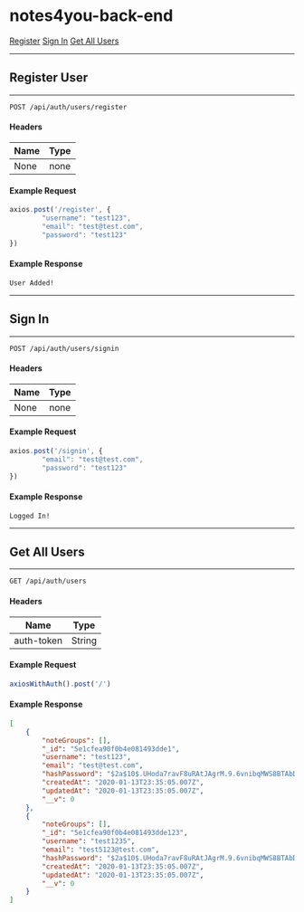 # notes4you-back-end

[Register](#register-user)
[Sign In](#sign-in)
[Get All Users](#get-all-users)



***
## **Register User**
***
`POST /api/auth/users/register`


#### Headers
| Name              | Type            |
| ----------------- |:---------------:|
| None              | none            |

#### Example Request
```javascript
axios.post('/register', {
        "username": "test123",
        "email": "test@test.com",
        "password": "test123"
})
```

#### Example Response
`User Added!`


***
## **Sign In**
***
`POST /api/auth/users/signin`


#### Headers
| Name              | Type            |
| ----------------- |:---------------:|
| None              | none            |

#### Example Request
```javascript
axios.post('/signin', {
        "email": "test@test.com",
        "password": "test123"
})
```

#### Example Response
`Logged In!`

***
## **Get All Users**
***
`GET /api/auth/users`


#### Headers
| Name                    | Type              |
| ----------------------- |:-----------------:|
| auth-token              | String            |

#### Example Request
```javascript
axiosWithAuth().post('/')
```

#### Example Response
```json
[
    {
        "noteGroups": [],
        "_id": "5e1cfea90f0b4e081493dde1",
        "username": "test123",
        "email": "test@test.com",
        "hashPassword": "$2a$10$.UHoda7ravF8uRAtJAgrM.9.6vnibqMWS8BTAbDNt8ylZ1hvKSuGi",
        "createdAt": "2020-01-13T23:35:05.007Z",
        "updatedAt": "2020-01-13T23:35:05.007Z",
        "__v": 0
    },
    {
        "noteGroups": [],
        "_id": "5e1cfea90f0b4e081493dde123",
        "username": "test1235",
        "email": "test5123@test.com",
        "hashPassword": "$2a$10$.UHoda7ravF8uRAtJAgrM.9.6vnibqMWS8BTAbDNt8ylZ1hvKSuGi",
        "createdAt": "2020-01-13T23:35:05.007Z",
        "updatedAt": "2020-01-13T23:35:05.007Z",
        "__v": 0
    }
]
```


